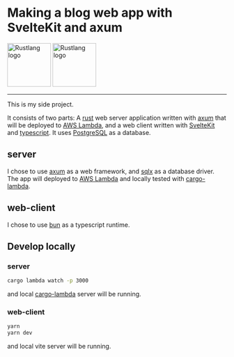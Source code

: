 # Making a blog web app with SvelteKit and axum

<img src="https://upload.wikimedia.org/wikipedia/commons/thumb/d/d5/Rust_programming_language_black_logo.svg/1024px-Rust_programming_language_black_logo.svg.png" width="100px" title="Rustlang logo">
<img src="https://upload.wikimedia.org/wikipedia/commons/thumb/9/9b/Svelte-kit-horizontal.svg/2560px-Svelte-kit-horizontal.svg.png"  height="100px" title="Rustlang logo">

<hr>

This is my side project.

It consists of two parts:
A [rust](https://www.rust-lang.org/) web server application written with [axum](https://github.com/tokio-rs/axum) that will be deployed to [AWS Lambda](https://aws.amazon.com/lambda/),
and a web client written with [SvelteKit](https://kit.svelte.dev/) and [typescript](https://www.typescriptlang.org/). It uses [PostgreSQL](https://www.postgresql.org/) as a database.

## server

I chose to use [axum](https://github.com/tokio-rs/axum) as a web framework, and [sqlx](https://github.com/launchbadge/sqlx) as a database driver. The app will deployed to [AWS Lambda](https://aws.amazon.com/lambda/) and locally tested with [cargo-lambda](https://github.com/cargo-lambda/cargo-lambda).

## web-client

I chose to use [bun](https://github.com/oven-sh/bun) as a typescript runtime.

## Develop locally

### server

```bash
cargo lambda watch -p 3000
```

and local [cargo-lambda](https://github.com/cargo-lambda/cargo-lambda) server will be running.

### web-client

```bash
yarn
yarn dev
```

and local vite server will be running.
